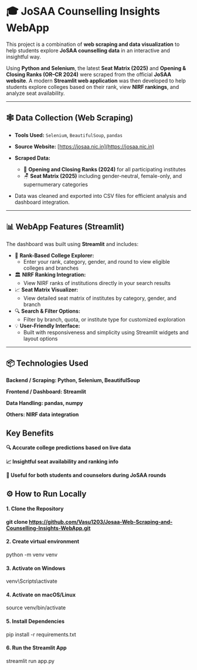 # 🎓 JoSAA Counselling Insights WebApp

This project is a combination of **web scraping and data visualization** to help students explore **JoSAA counselling data** in an interactive and insightful way.  

Using **Python and Selenium**, the latest **Seat Matrix (2025)** and **Opening & Closing Ranks (OR–CR 2024)** were scraped from the official **JoSAA website**. A modern **Streamlit web application** was then developed to help students explore colleges based on their rank, view **NIRF rankings**, and analyze seat availability.

---

## 🕸️ Data Collection (Web Scraping)

- **Tools Used:** `Selenium`, `BeautifulSoup`, `pandas`  
- **Source Website:** [https://josaa.nic.in](https://josaa.nic.in)  
- **Scraped Data:**
  - 🎯 **Opening and Closing Ranks (2024)** for all participating institutes  
  - 🪑 **Seat Matrix (2025)** including gender-neutral, female-only, and supernumerary categories  

- Data was cleaned and exported into CSV files for efficient analysis and dashboard integration.

---

## 📊 WebApp Features (Streamlit)

The dashboard was built using **Streamlit** and includes:

- 🔢 **Rank-Based College Explorer:**  
  - Enter your rank, category, gender, and round to view eligible colleges and branches  
- 🏛️ **NIRF Ranking Integration:**  
  - View NIRF ranks of institutions directly in your search results  
- 📈 **Seat Matrix Visualizer:**  
  - View detailed seat matrix of institutes by category, gender, and branch  
- 🔍 **Search & Filter Options:**  
  - Filter by branch, quota, or institute type for customized exploration  
- 💡 **User-Friendly Interface:**  
  - Built with responsiveness and simplicity using Streamlit widgets and layout options  

---

## 📦 Technologies Used

**Backend / Scraping: Python, Selenium, BeautifulSoup**

**Frontend / Dashboard: Streamlit**

**Data Handling: pandas, numpy**

**Others: NIRF data integration**

 ## Key Benefits

**🔍 Accurate college predictions based on live data**

**📈 Insightful seat availability and ranking info**

**🧠 Useful for both students and counselors during JoSAA rounds**

## ⚙️ How to Run Locally

#### 1. Clone the Repository
**git clone https://github.com/Vasu1203/Josaa-Web-Scraping-and-Counselling-Insights-WebApp.git**

#### 2. Create virtual environment
python -m venv venv

#### 3. Activate on Windows
venv\Scripts\activate

#### 4. Activate on macOS/Linux
source venv/bin/activate

#### 5. Install Dependencies
pip install -r requirements.txt

#### 6. Run the Streamlit App
streamlit run app.py


